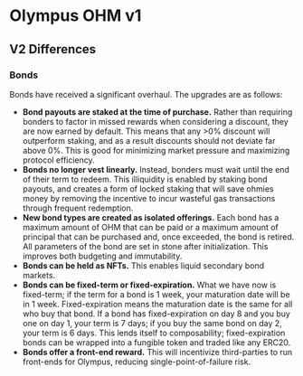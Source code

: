 # Olympus OHM v1

## V2 Differences

### Bonds <a href="#f20d" id="f20d"></a>

Bonds have received a significant overhaul. The upgrades are as follows:

* **Bond payouts are staked at the time of purchase.** Rather than requiring bonders to factor in missed rewards when considering a discount, they are now earned by default. This means that any >0% discount will outperform staking, and as a result discounts should not deviate far above 0%. This is good for minimizing market pressure and maximizing protocol efficiency.
* **Bonds no longer vest linearly.** Instead, bonders must wait until the end of their term to redeem. This illiquidity is enabled by staking bond payouts, and creates a form of locked staking that will save ohmies money by removing the incentive to incur wasteful gas transactions through frequent redemption.
* **New bond types are created as isolated offerings.** Each bond has a maximum amount of OHM that can be paid or a maximum amount of principal that can be purchased and, once exceeded, the bond is retired. All parameters of the bond are set in stone after initialization. This improves both budgeting and immutability.
* **Bonds can be held as NFTs.** This enables liquid secondary bond markets.
* **Bonds can be fixed-term or fixed-expiration.** What we have now is fixed-term; if the term for a bond is 1 week, your maturation date will be in 1 week. Fixed-expiration means the maturation date is the same for all who buy that bond. If a bond has fixed-expiration on day 8 and you buy one on day 1, your term is 7 days; if you buy the same bond on day 2, your term is 6 days. This lends itself to composability; fixed-expiration bonds can be wrapped into a fungible token and traded like any ERC20.
* **Bonds offer a front-end reward.** This will incentivize third-parties to run front-ends for Olympus, reducing single-point-of-failure risk.
